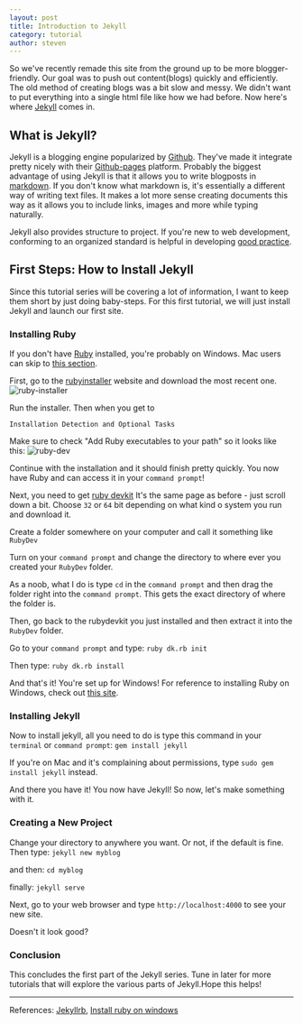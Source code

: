 ```yaml
---
layout: post
title: Introduction to Jekyll
category: tutorial
author: steven
---
```


So we've recently remade this site from the ground up
to be more blogger-friendly. Our goal was to push out
content(blogs) quickly and efficiently. The old method
of creating blogs was a bit slow and messy. We didn't
want to put everything into a single html file like how
we had before. Now here's where [Jekyll](http://jekyllrb.com)
comes in.

## What is Jekyll?

Jekyll is a blogging engine popularized by [Github](https://github.com/).
They've made it integrate pretty nicely with their
[Github-pages](https://pages.github.com/) platform. Probably the biggest
advantage of using Jekyll is that it allows you to write blogposts in
[markdown](http://daringfireball.net/projects/markdown/syntax). If you don't
know what markdown is, it's essentially a different way of writing text files.
It makes a lot more sense creating documents this way as it allows you to
include links, images and more while typing naturally.

Jekyll also provides structure to project. If you're new to web development, conforming
to an organized standard is helpful in developing [good practice](http://en.wikipedia.org/wiki/Best_practice).

## First Steps: How to Install Jekyll
Since this tutorial series will be covering a lot of information, I want to keep them short by just doing baby-steps. For this first tutorial, we will just install Jekyll and launch our first site.

### Installing Ruby
If you don't have [Ruby](https://www.ruby-lang.org/en/) installed, you're probably on Windows. Mac users can skip to [this section](#install-jek).

First, go to the [rubyinstaller](http://rubyinstaller.org/downloads/) website and download the most recent one.
![ruby-installer]({{site.url}}/img/post_imgs/2015-02-17-ruby-installer.png "installer")

Run the installer. Then when you get to

`Installation Detection and Optional Tasks`

Make sure to check "Add Ruby executables to your path" so it looks like this:
![ruby-dev]({{site.url}}/img/post_imgs/2015-02-17-ruby-dev.png "ruby-dev")

Continue with the installation and it should finish pretty quickly. You now have Ruby and can access it in your `command prompt`!

Next, you need to get [ruby devkit](http://rubyinstaller.org/downloads/) It's the same page as before - just scroll down a bit. Choose `32` or `64` bit depending on what kind o system you run and download it.

Create a folder somewhere on your computer and call it something like `RubyDev`

Turn on your `command prompt` and change the directory to where ever you created your `RubyDev` folder.

As a noob, what I do is type `cd` in the `command prompt` and then drag the folder right into the `command prompt`. This gets the exact directory of where the folder is.

Then, go back to the rubydevkit you just installed and then extract it into the `RubyDev` folder.

Go to your `command prompt` and type:
`ruby dk.rb init`

Then type:
`ruby dk.rb install`

And that's it! You're set up for Windows! For reference to installing Ruby on Windows, check out [this site](http://jekyll-windows.juthilo.com/1-ruby-and-devkit/).

### Installing Jekyll<a name="install-jek"></a>
Now to install jekyll, all you need to do is type this command in your `terminal` or `command prompt`:
`gem install jekyll`

If you're on Mac and it's complaining about permissions, type `sudo gem install jekyll` instead.

And there you have it! You now have Jekyll! So now, let's make something with it.

### Creating a New Project

Change your directory to anywhere you want. Or not, if the default is fine. Then type:
`jekyll new myblog`

and then:
`cd myblog`

finally:
`jekyll serve`

Next, go to your web browser and type `http://localhost:4000` to see your new site.

Doesn't it look good?

### Conclusion

This concludes the first part of the Jekyll series. Tune in later for more tutorials that will explore the various parts of Jekyll.Hope this helps!

----
References: [Jekyllrb](http://jekyllrb.com/docs/home/), [Install ruby on windows](http://jekyll-windows.juthilo.com/1-ruby-and-devkit/)
